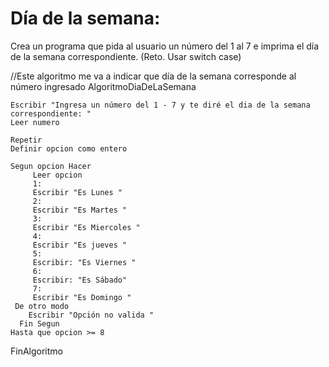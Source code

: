  # Día de la semana: 
 Crea un programa que pida al usuario un número del 1 al 7 e imprima el día de la semana correspondiente. (Reto. Usar switch case)

 //Este algoritmo me va a indicar que día de la semana corresponde al número ingresado
AlgoritmoDiaDeLaSemana

    Escribir "Ingresa un número del 1 - 7 y te diré el dia de la semana correspondiente: "
    Leer numero

    Repetir
    Definir opcion como entero

    Segun opcion Hacer
         Leer opcion
         1:
         Escribir "Es Lunes "
         2:
         Escribir "Es Martes "
         3:
         Escribir "Es Miercoles "
         4:
         Escribir "Es jueves "
         5:
         Escribir: "Es Viernes "
         6:
         Escribir: "Es Sábado"
         7:
         Escribir "Es Domingo "
     De otro modo
        Escribir "Opción no valida "    
      Fin Segun
    Hasta que opcion >= 8

FinAlgoritmo



